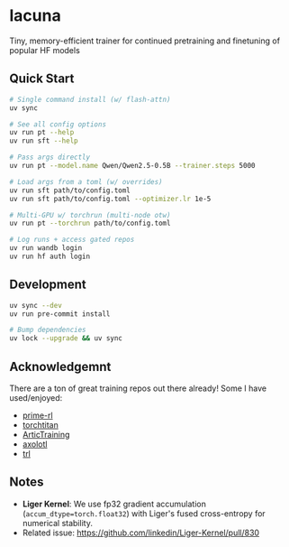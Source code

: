 # lacuna

Tiny, memory-efficient trainer for continued pretraining and finetuning of popular HF models

## Quick Start

```bash
# Single command install (w/ flash-attn)
uv sync

# See all config options
uv run pt --help
uv run sft --help

# Pass args directly
uv run pt --model.name Qwen/Qwen2.5-0.5B --trainer.steps 5000

# Load args from a toml (w/ overrides)
uv run sft path/to/config.toml
uv run sft path/to/config.toml --optimizer.lr 1e-5

# Multi-GPU w/ torchrun (multi-node otw)
uv run pt --torchrun path/to/config.toml

# Log runs + access gated repos
uv run wandb login
uv run hf auth login
```

## Development

```bash
uv sync --dev
uv run pre-commit install

# Bump dependencies
uv lock --upgrade && uv sync
```

## Acknowledgemnt

There are a ton of great training repos out there already! Some I have used/enjoyed:
- [prime-rl](https://github.com/PrimeIntellect-ai/prime-rl)
- [torchtitan](https://github.com/pytorch/torchtitan)
- [ArticTraining](https://github.com/snowflakedb/ArcticTraining)
- [axolotl](https://github.com/axolotl-ai-cloud/axolotl)
- [trl](https://github.com/huggingface/trl/)

## Notes

- **Liger Kernel**: We use fp32 gradient accumulation (`accum_dtype=torch.float32`) with Liger's fused cross-entropy for numerical stability.
- Related issue: https://github.com/linkedin/Liger-Kernel/pull/830
